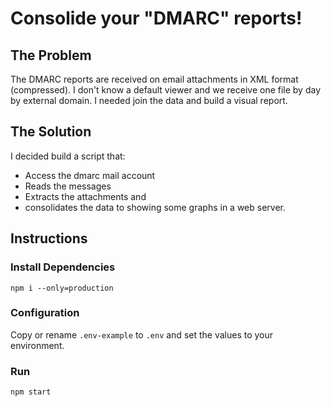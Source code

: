 # Consolide your "DMARC" reports!

## The Problem

The DMARC reports are received on email attachments in XML format (compressed).
I don't know a default viewer and we receive one file by day by external domain.
I needed join the data and build a visual report.

## The Solution

I decided build a script that:
* Access the dmarc mail account
* Reads the messages
* Extracts the attachments and
* consolidates the data to showing some graphs in a web server.

## Instructions

### Install Dependencies

    npm i --only=production

### Configuration

Copy or rename `.env-example` to `.env` and set the values to your environment.

### Run

    npm start
